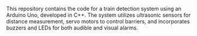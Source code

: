 This repository contains the code for a train detection system using an Arduino Uno, developed in C++. The system utilizes ultrasonic sensors for distance measurement, servo motors to control barriers, and incorporates buzzers and LEDs for both audible and visual alarms.
